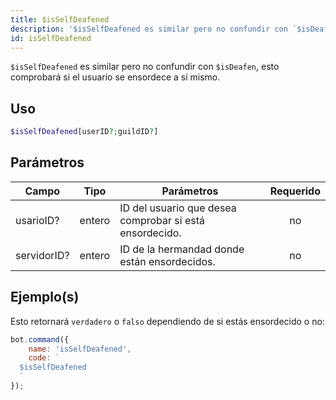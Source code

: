 ```yaml
---
title: $isSelfDeafened
description: '$isSelfDeafened es similar pero no confundir con `$isDeafen`, esto comprobará si el usuario se ensordece.'
id: isSelfDeafened
---
```


`$isSelfDeafened` es similar pero no confundir con `$isDeafen`, esto comprobará si el usuario se ensordece a sí mismo.

## Uso

```php
$isSelfDeafened[userID?;guildID?]
```

## Parámetros

| Campo       | Tipo   | Parámetros                                              | Requerido |
| ----------- | ------ | ------------------------------------------------------- |:---------:|
| usarioID?   | entero | ID del usuario que desea comprobar si está ensordecido. |    no     |
| servidorID? | entero | ID de la hermandad donde están ensordecidos.            |    no     |

## Ejemplo(s)

Esto retornará `verdadero` o `falso` dependiendo de si estás ensordecido o no:

```javascript
bot.command({
    name: 'isSelfDeafened',
    code: `
  $isSelfDeafened
  `
});
```
